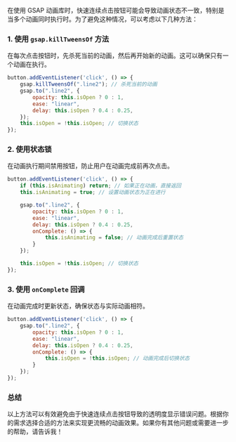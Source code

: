 在使用 GSAP 动画库时，快速连续点击按钮可能会导致动画状态不一致，特别是当多个动画同时执行时。为了避免这种情况，可以考虑以下几种方法：

### 1. **使用 `gsap.killTweensOf` 方法**
在每次点击按钮时，先杀死当前的动画，然后再开始新的动画。这可以确保只有一个动画在执行。

```javascript
button.addEventListener('click', () => {
    gsap.killTweensOf(".line2"); // 杀死当前的动画
    gsap.to(".line2", {
        opacity: this.isOpen ? 0 : 1,
        ease: "linear",
        delay: this.isOpen ? 0.4 : 0.25,
    });
    this.isOpen = !this.isOpen; // 切换状态
});
```

### 2. **使用状态锁**
在动画执行期间禁用按钮，防止用户在动画完成前再次点击。

```javascript
button.addEventListener('click', () => {
    if (this.isAnimating) return; // 如果正在动画，直接返回
    this.isAnimating = true; // 设置动画状态为正在进行

    gsap.to(".line2", {
        opacity: this.isOpen ? 0 : 1,
        ease: "linear",
        delay: this.isOpen ? 0.4 : 0.25,
        onComplete: () => {
            this.isAnimating = false; // 动画完成后重置状态
        }
    });

    this.isOpen = !this.isOpen; // 切换状态
});
```

### 3. **使用 `onComplete` 回调**
在动画完成时更新状态，确保状态与实际动画相符。

```javascript
button.addEventListener('click', () => {
    gsap.to(".line2", {
        opacity: this.isOpen ? 0 : 1,
        ease: "linear",
        delay: this.isOpen ? 0.4 : 0.25,
        onComplete: () => {
            this.isOpen = !this.isOpen; // 动画完成后切换状态
        }
    });
});
```

### 总结
以上方法可以有效避免由于快速连续点击按钮导致的透明度显示错误问题。根据你的需求选择合适的方法来实现更流畅的动画效果。如果你有其他问题或需要进一步的帮助，请告诉我！
